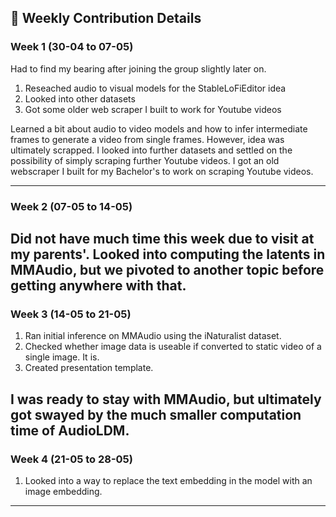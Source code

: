 ## 📅 Weekly Contribution Details

### Week 1 (30-04 to 07-05)
Had to find my bearing after joining the group slightly later on.

1. Reseached audio to visual models for the StableLoFiEditor idea
2. Looked into other datasets 
3. Got some older web scraper I built to work for Youtube videos

Learned a bit about audio to video models and how to infer intermediate frames to generate a video from single frames. However, idea was ultimately scrapped.
I looked into further datasets and settled on the possibility of simply scraping further Youtube videos. I got an old webscraper I built for my Bachelor's to work on scraping Youtube videos.

---

### Week 2 (07-05 to 14-05)
Did not have much time this week due to visit at my parents'. Looked into computing the latents in MMAudio, but we pivoted to another topic before getting anywhere with that.
---

### Week 3 (14-05 to 21-05)

1. Ran initial inference on MMAudio using the iNaturalist dataset. 
2. Checked whether image data is useable if converted to static video of a single image. It is.
3. Created presentation template.

I was ready to stay with MMAudio, but ultimately got swayed by the much smaller computation time of AudioLDM.
---
### Week 4 (21-05 to 28-05)

1. Looked into a way to replace the text embedding in the model with an image embedding.


---
